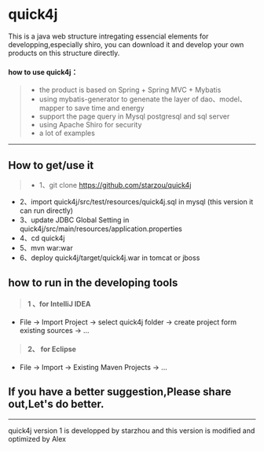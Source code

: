 # quick4j
This is a java web structure intregating essencial elements for developping,especially shiro,
you can download it and develop your own products on this structure directly.

#### how to use **quick4j**：

> * the product is based on Spring + Spring MVC + Mybatis
> * using mybatis-generator to genenate the layer of dao、model、mapper to save time and energy
> * support the page query in Mysql postgresql and sql server 
> * using Apache Shiro for security
> * a lot of examples 


------

## How to get/use it
> * 1、git clone https://github.com/starzou/quick4j
* 2、import quick4j/src/test/resources/quick4j.sql  in mysql
(this version it can run  directly)
* 3、update JDBC Global Setting in  quick4j/src/main/resources/application.properties  
* 4、cd quick4j
* 5、mvn war:war 
* 6、deploy  quick4j/target/quick4j.war in tomcat or jboss

## how to run in the developing tools
> #### 1 、for IntelliJ IDEA
* File -> Import Project -> select quick4j folder -> create project form existing sources -> ...

> #### 2、 for Eclipse
* File -> Import -> Existing Maven Projects -> ...


## If you have a better suggestion,Please share out,Let's do better.

------
quick4j version 1 is developped by starzhou 
and this version is modified and optimized by Alex 
